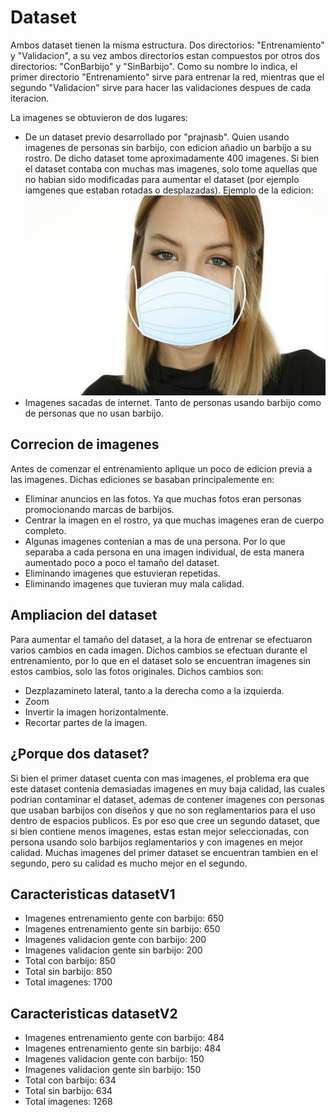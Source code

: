 # Dataset
Ambos dataset tienen la misma estructura. Dos directorios: "Entrenamiento" y "Validacion", a su vez ambos directorios estan compuestos por otros dos directorios: "ConBarbijo" y "SinBarbijo". Como su nombre lo indica, el primer directorio "Entrenamiento" sirve para entrenar la red, mientras que el segundo "Validacion" sirve para hacer las validaciones despues de cada iteracion. 

La imagenes se obtuvieron de dos lugares:
* De un dataset previo desarrollado por "prajnasb". Quien usando imagenes de personas sin barbijo, con edicion añadio un barbijo a su rostro. De dicho dataset tome aproximadamente 400 imagenes. Si bien el dataset contaba con muchas mas imagenes, solo tome aquellas que no habian sido modificadas para aumentar el dataset (por ejemplo iamgenes que estaban rotadas o desplazadas). Ejemplo de la edicion:
![Ejemplo](1-with-mask.jpg)
* Imagenes sacadas de internet. Tanto de personas usando barbijo como de personas que no usan barbijo.

## Correcion de imagenes
Antes de comenzar el entrenamiento aplique un poco de edicion previa a las imagenes. Dichas ediciones se basaban principalemente en:
* Eliminar anuncios en las fotos. Ya que muchas fotos eran personas promocionando marcas de barbijos.
* Centrar la imagen en el rostro, ya que muchas imagenes eran de cuerpo completo.
* Algunas imagenes contenian a mas de una persona. Por lo que separaba a cada persona en una imagen individual, de esta manera aumentado poco a poco el tamaño del dataset.
* Eliminando imagenes que estuvieran repetidas.
* Eliminando imagenes que tuvieran muy mala calidad.

## Ampliacion del dataset
Para aumentar el tamaño del dataset, a la hora de entrenar se efectuaron varios cambios en cada imagen. Dichos cambios se efectuan durante el entrenamiento, por lo que en el dataset solo se encuentran imagenes sin estos cambios, solo las fotos originales.
Dichos cambios son:
* Dezplazamineto lateral, tanto a la derecha como a la izquierda.
* Zoom
* Invertir la imagen horizontalmente.
* Recortar partes de la imagen.

## ¿Porque dos dataset?
Si bien el primer dataset cuenta con mas imagenes, el problema era que este dataset contenia demasiadas imagenes en muy baja calidad, las cuales podrian contaminar el dataset, ademas de contener imagenes con personas que usaban barbijos con diseños y que no son reglamentarios para el uso dentro de espacios publicos. Es por eso que cree un segundo dataset, que si bien contiene menos imagenes, estas estan mejor seleccionadas, con persona usando solo barbijos reglamentarios y con imagenes en mejor calidad. Muchas imagenes del primer dataset se encuentran tambien en el segundo, pero su calidad es mucho mejor en el segundo.

## Caracteristicas datasetV1
* Imagenes entrenamiento gente con barbijo: 650
* Imagenes entrenamiento gente sin barbijo: 650
* Imagenes validacion gente con barbijo: 200
* Imagenes validacion gente sin barbijo: 200
* Total con barbijo: 850
* Total sin barbijo: 850
* Total imagenes: 1700

## Caracteristicas datasetV2
* Imagenes entrenamiento gente con barbijo: 484
* Imagenes entrenamiento gente sin barbijo: 484
* Imagenes validacion gente con barbijo: 150
* Imagenes validacion gente sin barbijo: 150
* Total con barbijo: 634
* Total sin barbijo: 634
* Total imagenes: 1268